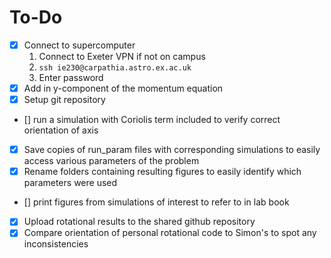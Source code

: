 # To-Do
- [x] Connect to supercomputer
  1. Connect to Exeter VPN if not on campus
  2. `ssh ie230@carpathia.astro.ex.ac.uk`
  3. Enter password
- [x] Add in y-component of the momentum equation
- [x] Setup git repository  
- [] run a simulation with Coriolis term included to verify correct orientation of axis
- [x] Save copies of run_param files with corresponding simulations to easily access various parameters of the problem
- [x] Rename folders containing resulting figures to easily identify which parameters were used
- [] print figures from simulations of interest to refer to in lab book
- [x] Upload rotational results to the shared github repository
- [x] Compare orientation of personal rotational code to Simon's to spot any inconsistencies
